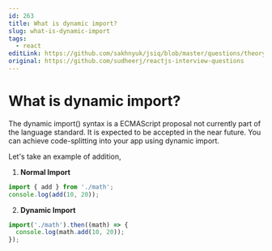 ```yaml
---
id: 263
title: What is dynamic import?
slug: what-is-dynamic-import
tags:
  - react
editLink: https://github.com/sakhnyuk/jsiq/blob/master/questions/theory/react/263.md
original: https://github.com/sudheerj/reactjs-interview-questions
---
```


# What is dynamic import?

The dynamic import() syntax is a ECMAScript proposal not currently part of the language standard. It is expected to be accepted in the near future. You can achieve code-splitting into your app using dynamic import.

Let's take an example of addition,

1. **Normal Import**

```javascript
import { add } from './math';
console.log(add(10, 20));
```

2. **Dynamic Import**

```javascript
import('./math').then((math) => {
  console.log(math.add(10, 20));
});
```